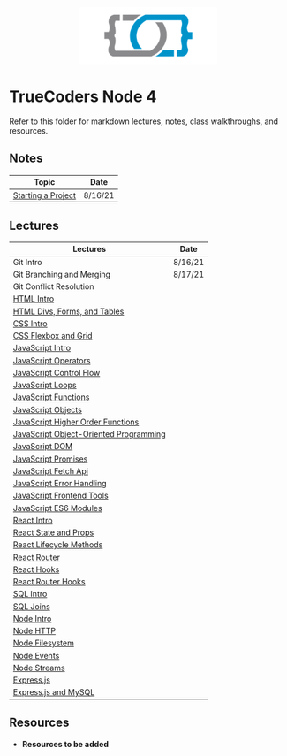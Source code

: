 <p align="center">
<a href="https://truecoders.io">
<img src="assets/TCLogoOnly.png" width="250" />
</a>
</p>

# TrueCoders Node 4

Refer to this folder for markdown lectures, notes, class walkthroughs, and resources.

## Notes

| Topic                                               | Date    |
| --------------------------------------------------- | ------- |
| [Starting a Project](./notes/STARTING-A-PROJECT.md) | 8/16/21 |

## Lectures

| Lectures                                                                                        | Date    |
| ----------------------------------------------------------------------------------------------- | ------- |
| Git Intro                                                                                       | 8/16/21 |
| Git Branching and Merging                                                                       | 8/17/21 |
| Git Conflict Resolution                                                                         |
| [HTML Intro](./lectures/html/html-intro.md)                                                     |
| [HTML Divs, Forms, and Tables](./lectures/html/html-divs-forms-and-tables.md)                   |
| [CSS Intro](./lectures/css/css-intro.md)                                                        |
| [CSS Flexbox and Grid](./lectures/css/css-flexbox-and-grid.md)                                  |
| [JavaScript Intro](./lectures/javascript/javascript-introduction.md)                            |
| [JavaScript Operators](./lectures/javascript/javascript-operators.md)                           |
| [JavaScript Control Flow](./lectures/javascript/javascript-selection-statements.md)             |
| [JavaScript Loops](./lectures/javascript/javascript-loops.md)                                   |
| [JavaScript Functions](./lectures/javascript/javascript-functions.md)                           |
| [JavaScript Objects](./lectures/javascript/javascript-objects.md)                               |
| [JavaScript Higher Order Functions](./lectures/javascript/javascript-higher-order-functions.md) |
| [JavaScript Object-Oriented Programming](./lectures/javascript/javascript-oop.md)               |
| [JavaScript DOM](./lectures/javascript/javascript-dom.md)                                       |
| [JavaScript Promises](./lectures/javascript/javascript-promises.md)                             |
| [JavaScript Fetch Api](./lectures/javascript/javascript-apis.md)                                |
| [JavaScript Error Handling](./lectures/javascript/javascript-error-handling.md)                 |
| [JavaScript Frontend Tools](./lectures/javascript/javascript-npm-yarn-webpack.md)               |
| [JavaScript ES6 Modules](./lectures/javascript/javascript-es6-modules.md)                       |
| [React Intro](./lectures/react/react-intro.md)                                                  |
| [React State and Props](./lectures/react/react-state-props.md)                                  |
| [React Lifecycle Methods](./lectures/react/lifecycle-methods.md)                                |
| [React Router](./lectures/react/react-router.md)                                                |
| [React Hooks](./lectures/react/react-hooks.md)                                                  |
| [React Router Hooks](./lectures/react/react-router-hooks.md)                                    |
| [SQL Intro](./lectures/sql/sql-intro.md)                                                        |
| [SQL Joins](./lectures/sql/sql-joins.md)                                                        |
| [Node Intro](./lectures/node/node-intro.md)                                                     |
| [Node HTTP](./lectures/node/modules.md)                                                         |
| [Node Filesystem](./lectures/node/fs.md)                                                        |
| [Node Events](./lectures/node/events.md)                                                        |
| [Node Streams](./lectures/node/streams.md)                                                      |
| [Express.js](./lectures/node/express.md)                                                        |
| [Express.js and MySQL](./lectures/node/express_mysql.md)                                        |

## Resources

- **Resources to be added**
